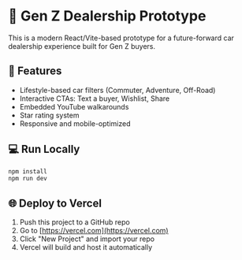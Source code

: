 # 🚗 Gen Z Dealership Prototype

This is a modern React/Vite-based prototype for a future-forward car dealership experience built for Gen Z buyers.

## 🚀 Features
- Lifestyle-based car filters (Commuter, Adventure, Off-Road)
- Interactive CTAs: Text a buyer, Wishlist, Share
- Embedded YouTube walkarounds
- Star rating system
- Responsive and mobile-optimized

## 💻 Run Locally
```bash
npm install
npm run dev
```

## 🌐 Deploy to Vercel
1. Push this project to a GitHub repo
2. Go to [https://vercel.com](https://vercel.com)
3. Click "New Project" and import your repo
4. Vercel will build and host it automatically
